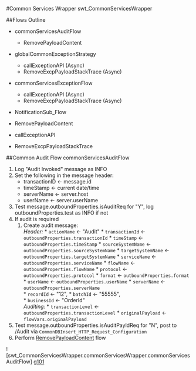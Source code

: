 #Common Services Wrapper
    swt_CommonServicesWrapper
    
##Flows Outline
   * commonServicesAuditFlow
      * RemovePayloadContent
      
   * globalCommonExceptionStrategy
      * callExceptionAPI (Async)
      * RemoveExcpPayloadStackTrace (Async)
   
   * commonServicesExceptionFlow
      * callExceptionAPI (Async)
      * RemoveExcpPayloadStackTrace (Async)

   * NotificationSub_Flow
   
   * RemovePayloadContent
   
   * callExceptionAPI
   
   * RemoveExcpPayloadStackTrace
   
   ##Common Audit Flow
    commonServicesAuditFlow
       
   1. Log "Audit Invoked" message as INFO
   1. Set the following in the message header:
      * transactionID <- message.id
      * timeStamp <- current date/time
      * serverName <- server.host
      * userName <- server.userName
   1. Test message.outboundProperties.isAuditReq for "Y", log outboundProperties.test as INFO if not
   1. If audit is required
      1. Create audit message:  
            *Header:*
	 * `actionName` <- "Audit"
	 * `transactionId` <- `outboundProperties.transactionId`
	 * `timeStamp` <- `outboundProperties.timeStamp`
	 * `sourceSystemName` <- `outboundProperties.sourceSystemName`
	 * `targetSystemName` <- `outboundProperties.targetSystemName`
	 * `serviceName` <- `outboundProperties.serviceName`
	 * `flowName` <- `outboundProperties.flowName`
	 * `protocol` <- `outboundProperties.protocol`
	 * `format` <- `outboundProperties.format`				
	 * `userName` <- `outboundProperties.userName`
	 * `serverName` <- `outboundProperties.serverName`								
	 * `recordId` <- "12",
	 * `batchId` <- "55555",  						
	 * `businessId` <- "OrderId"  
   	    *Auditing:*
	 * `transactionLevel` <- `outboundProperties.transactionLevel`
	 * `originalPayload` <- `flowVars.originalPayload`
   1. Test message.outboundProperties.isAuditPayldReq for "N", post to /Audit via `CommonDBInsert_HTTP_Request_Configuration`
   1. Perform <A href="#RemovePayloadContent">RemovePayloadContent</A> flow
   
   ![swt_CommonServicesWrapper.commonServicesWrapper.commonServicesAuditFlow] [g101]
   
   [g101]: ./assets/swt_CommonServicesWrapper.commonServicesWrapper.commonServicesAuditFlow.png
   
